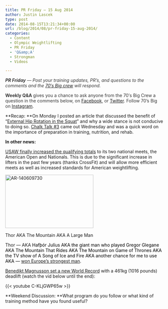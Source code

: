 ```yaml
---
title: PR Friday – 15 Aug 2014
author: Justin Lascek
type: post
date: 2014-08-15T13:21:34+00:00
url: /blog/2014/08/pr-friday-15-aug-2014/
categories:
  - Content
  - Olympic Weightlifting
  - PR Friday
  - 'Q&amp;A'
  - Strongman
  - Videos

---
```

<em style="color: #373737;"><strong>PR Friday</strong> — Post your training updates, PR’s, and questions to the comments and the <a href="/about/bios/" target="_blank">70′s Big crew</a> will respond. </em>

<strong style="color: #373737;">Weekly Q&A </strong><span style="color: #373737;">gives you a chance to ask anyone from the 70′s Big Crew a question in the comments below, on <a href="https://www.facebook.com/70sBig" target="_blank">Facebook</a>, or <a href="https://twitter.com/70sBig" target="_blank">Twitter</a>. Follow 70&#8217;s Big on <a href="http://instagram.com/70s_Big" target="_blank">Instagram</a>. </span>

**Recap: **On Monday I posted an article that discussed the benefit of &#8220;<a href="/blog/2014/08/external-hip-rotation-in-the-squat/" target="_blank">External Hip Rotation in the Squat</a>&#8221; and why a wide stance is not conducive to doing so. <a href="/blog/2014/08/chalk-talk-3-a-word-on-preparation/" target="_blank">Chalk Talk #3</a> came out Wednesday and was a quick word on the importance of preparation in training, nutrition, and rehab.

**In other news:**

<a href="http://m.teamusa.org/usa-weightlifting/features/2014/august/13/revised-qualification-procedures" target="_blank">USAW finally increased the qualifying totals</a> to its two national meets, the American Open and Nationals. This is due to the significant increase in lifters in the past few years (thanks CrossFit) and will allow more efficient meets as well as increased standards for American weightlifting.

<div id="attachment_10289" style="width: 290px" class="wp-caption alignright">
  <a href="/2014/08/AR-140609730.png"><img aria-describedby="caption-attachment-10289" data-attachment-id="10289" data-permalink="/blog/2014/08/pr-friday-15-aug-2014/ar-140609730/" data-orig-file="/2014/08/AR-140609730.png" data-orig-size="500,297" data-comments-opened="1" data-image-meta="{&quot;aperture&quot;:&quot;0&quot;,&quot;credit&quot;:&quot;&quot;,&quot;camera&quot;:&quot;&quot;,&quot;caption&quot;:&quot;&quot;,&quot;created_timestamp&quot;:&quot;0&quot;,&quot;copyright&quot;:&quot;&quot;,&quot;focal_length&quot;:&quot;0&quot;,&quot;iso&quot;:&quot;0&quot;,&quot;shutter_speed&quot;:&quot;0&quot;,&quot;title&quot;:&quot;&quot;}" data-image-title="AR-140609730" data-image-description="" data-medium-file="/2014/08/AR-140609730-200x118.png" data-large-file="/2014/08/AR-140609730-450x267.png" class="wp-image-10289" src="/2014/08/AR-140609730-450x267.png" alt="AR-140609730" width="280" height="169" /></a>
  
  <p id="caption-attachment-10289" class="wp-caption-text">
    Thor AKA The Mountain AKA A Large Man
  </p>
</div>

Thor &#8212; AKA <span style="color: #000000;">Hafþór Julíus AKA the giant man who played Gregor Glegane AKA The Mountain That Rides AKA The Mountain on Game of Thrones AKA the TV show of A Song of Ice and Fire AKA another chance for me to use AKA &#8212; <a href="http://www.icelandmag.com/article/thor-crowned-strongest-man-europe" target="_blank">won Europe&#8217;s strongest man</a>. </span>

<a href="http://www.allthingsgym.com/benedikt-magnusson-461kg-deadlift-world-record-1016-lbs/" target="_blank">Benedikt Magnusson set a new World Record</a> with a 461kg (1016 pounds) deadlift (watch the vid below until the end):

{{< youtube C-KLjGWP65w >}}

**Weekend Discussion: **What program do you follow or what kind of training method have you found useful?
